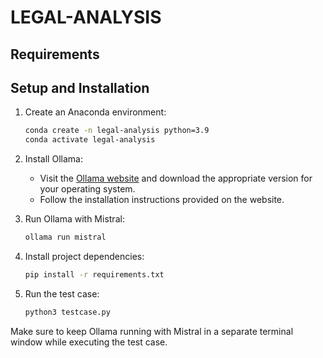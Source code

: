 # LEGAL-ANALYSIS

## Requirements
## Setup and Installation

1. Create an Anaconda environment:
   ```bash
   conda create -n legal-analysis python=3.9
   conda activate legal-analysis
   ```

2. Install Ollama:
   - Visit the [Ollama website](https://ollama.ai/) and download the appropriate version for your operating system.
   - Follow the installation instructions provided on the website.

3. Run Ollama with Mistral:
   ```bash
   ollama run mistral
   ```

4. Install project dependencies:
   ```bash
   pip install -r requirements.txt
   ```

5. Run the test case:
   ```bash
   python3 testcase.py
   ```

Make sure to keep Ollama running with Mistral in a separate terminal window while executing the test case.

